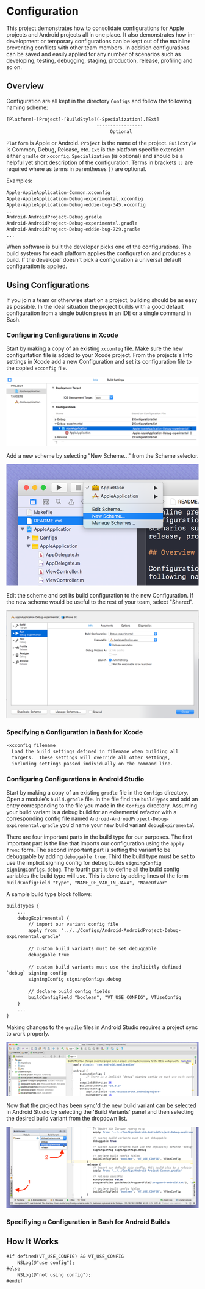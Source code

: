# Configuration

This project demonstrates how to consolidate configurations for Apple
projects and Android projects all in one place. It also demonstrates
how in-development or temporary configurations can be kept out of the
mainline preventing conflicts with other team members. In addition
configurations can be saved and easily applied for any number of
scenarios such as developing, testing, debugging, staging, production,
release, profiling and so on.

## Overview

Configuration are all kept in the directory `Configs` and follow the
following naming scheme:

    [Platform]-[Project]-[BuildStyle](-Specialization).[Ext]
                                     -----------------
                                          Optional

`Platform` is Apple or Android. `Project` is the name of the
project. `BuildStyle` is Common, Debug, Release, etc. `Ext` is the
platform specific extension either `gradle` or
`xcconfig`. `Specialization` (is optional) and should be a helpful yet
short description of the configuration. Terms in brackets `[]` are
required where as terms in parentheses `()` are optional.

Examples:

    Apple-AppleApplication-Common.xcconfig
    Apple-AppleApplication-Debug-experimental.xcconfig
    Apple-AppleApplication-Debug-eddie-bug-345.xcconfig
    ...
    Android-AndroidProject-Debug.gradle
    Android-AndroidProject-Debug-experimental.gradle
    Android-AndroidProject-Debug-eddie-bug-729.gradle
    ...

When software is built the developer picks one of the
configurations. The build systems for each platform applies the
configuration and produces a build. If the developer doesn't pick a
configuration a universal default configuration is applied.

## Using Configurations

If you join a team or otherwise start on a project, building should be
as easy as possible. In the ideal situation the project builds with a
good default configuration from a single button press in an IDE or a
single command in Bash.

### Configuring Configurations in Xcode

Start by making a copy of an existing `xcconfig` file. Make sure the
new configurtation file is added to your Xcode project. From the
projects's Info settings in Xcode add a new Configuration and set its
configuration file to the copied `xcconfig` file.

![add new config](https://github.com/eddieh/Configuration/blob/master/Images/xcode-new-config.png)

Add a new scheme by selecting "New Scheme..." from the Scheme selector.

![add new scheme](https://github.com/eddieh/Configuration/blob/master/Images/xcode-new-scheme.png)

Edit the scheme and set its build configuration to the new
Configuration. If the new scheme would be useful to the rest of your
team, select "Shared".

![edit build config](https://github.com/eddieh/Configuration/blob/master/Images/xcode-build-config.png)

### Specifying a Configuration in Bash for Xcode

    -xcconfig filename
      Load the build settings defined in filename when building all
      targets.  These settings will override all other settings,
      including settings passed individually on the command line.

### Configuring Configurations in Android Studio

Start by making a copy of an existing `gradle` file in the `Configs`
directory. Open a module's `build.gradle` file. In the file find the
`buildTypes` and add an entry corresponding to the file you made in
the `Configs` directory. Assuming your build variant is a debug build
for an exiremental refactor with a corresponding config file named
`Android-AndroidProject-Debug-expiremental.gradle` you'd name your new
build variant `debugExpiremental`

There are four important parts in the build type for our purposes. The
first important part is the line that imports our configuration using
the `apply from:` form. The second important part is setting the
variant to be debuggable by adding `debuggable true`. Third the build
type must be set to use the implicit signing config for debug builds
`signingConfig signingConfigs.debug`. The fourth part is to define all
the build config variables the build type will use. This is done by
adding lines of the form `buildConfigField "type",
"NAME_OF_VAR_IN_JAVA", "NameOfVar"`

A sample build type block follows:

    buildTypes {
        ...
        debugExpiremental {
            // import our variant config file
            apply from: '../../Configs/Android-AndroidProject-Debug-expiremental.gradle'

            // custom build variants must be set debuggable
            debuggable true

            // custom build variants must use the implicitly defined `debug` signing config
            signingConfig signingConfigs.debug

            // declare build config fields
            buildConfigField "boolean", "VT_USE_CONFIG", VTUseConfig
        }
        ...
    }

Making changes to the `gradle` files in Android Studio requires a
project sync to work properly.

![project sync](https://github.com/eddieh/Configuration/blob/master/Images/as-project-sync.png)

Now that the project has been sync'd the new build variant can be
selected in Android Studio by selecting the 'Build Variants' panel and
then selecting the desired build variant from the dropdown list.

![select variant](https://github.com/eddieh/Configuration/blob/master/Images/as-select-variant.png)

### Specifiying a Configuration in Bash for Android Builds


## How It Works

    #if defined(VT_USE_CONFIG) && VT_USE_CONFIG
        NSLog(@"use config");
    #else
        NSLog(@"not using config");
    #endif
